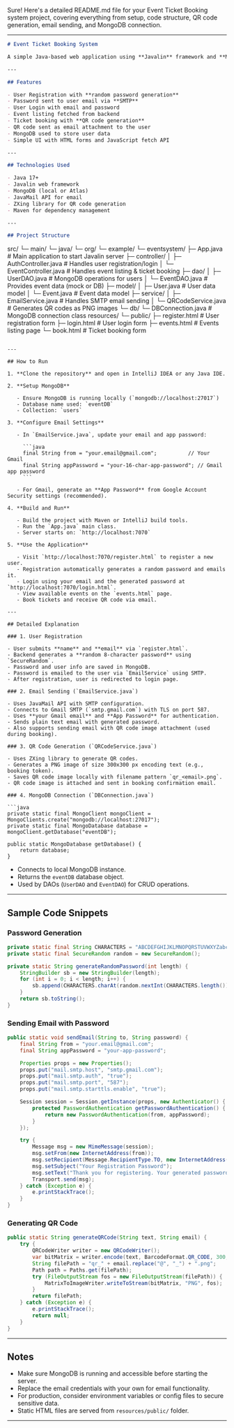 Sure! Here's a detailed README.md file for your Event Ticket Booking system project, covering everything from setup, code structure, QR code generation, email sending, and MongoDB connection.

---

```markdown
# Event Ticket Booking System

A simple Java-based web application using **Javalin** framework and **MongoDB** for backend, allowing users to register, login, view events, and book tickets with QR code generation and email notifications.

---

## Features

- User Registration with **random password generation**
- Password sent to user email via **SMTP**
- User Login with email and password
- Event listing fetched from backend
- Ticket booking with **QR code generation**
- QR code sent as email attachment to the user
- MongoDB used to store user data
- Simple UI with HTML forms and JavaScript fetch API

---

## Technologies Used

- Java 17+
- Javalin web framework
- MongoDB (local or Atlas)
- JavaMail API for email
- ZXing library for QR code generation
- Maven for dependency management

---

## Project Structure

```

src/
└─ main/
└─ java/
└─ org/
└─ example/
└─ eventsystem/
├─ App.java                     # Main application to start Javalin server
├─ controller/
│   ├─ AuthController.java      # Handles user registration/login
│   └─ EventController.java     # Handles event listing & ticket booking
├─ dao/
│   ├─ UserDAO.java             # MongoDB operations for users
│   └─ EventDAO.java            # Provides event data (mock or DB)
├─ model/
│   ├─ User.java                # User data model
│   └─ Event.java               # Event data model
├─ service/
│   ├─ EmailService.java        # Handles SMTP email sending
│   └─ QRCodeService.java       # Generates QR codes as PNG images
└─ db/
└─ DBConnection.java       # MongoDB connection class
resources/
└─ public/
├─ register.html                      # User registration form
├─ login.html                         # User login form
├─ events.html                        # Events listing page
└─ book.html                         # Ticket booking form

````

---

## How to Run

1. **Clone the repository** and open in IntelliJ IDEA or any Java IDE.

2. **Setup MongoDB**

   - Ensure MongoDB is running locally (`mongodb://localhost:27017`)
   - Database name used: `eventDB`
   - Collection: `users`

3. **Configure Email Settings**

   - In `EmailService.java`, update your email and app password:
   
     ```java
     final String from = "your.email@gmail.com";          // Your Gmail
     final String appPassword = "your-16-char-app-password"; // Gmail app password
     ```
   
   - For Gmail, generate an **App Password** from Google Account Security settings (recommended).

4. **Build and Run**

   - Build the project with Maven or IntelliJ build tools.
   - Run the `App.java` main class.
   - Server starts on: `http://localhost:7070`

5. **Use the Application**

   - Visit `http://localhost:7070/register.html` to register a new user.
   - Registration automatically generates a random password and emails it.
   - Login using your email and the generated password at `http://localhost:7070/login.html`.
   - View available events on the `events.html` page.
   - Book tickets and receive QR code via email.

---

## Detailed Explanation

### 1. User Registration

- User submits **name** and **email** via `register.html`.
- Backend generates a **random 8-character password** using `SecureRandom`.
- Password and user info are saved in MongoDB.
- Password is emailed to the user via `EmailService` using SMTP.
- After registration, user is redirected to login page.

### 2. Email Sending (`EmailService.java`)

- Uses JavaMail API with SMTP configuration.
- Connects to Gmail SMTP (`smtp.gmail.com`) with TLS on port 587.
- Uses **your Gmail email** and **App Password** for authentication.
- Sends plain text email with generated password.
- Also supports sending email with QR code image attachment (used during booking).

### 3. QR Code Generation (`QRCodeService.java`)

- Uses ZXing library to generate QR codes.
- Generates a PNG image of size 300x300 px encoding text (e.g., booking token).
- Saves QR code image locally with filename pattern `qr_<email>.png`.
- QR code image is attached and sent in booking confirmation email.

### 4. MongoDB Connection (`DBConnection.java`)

```java
private static final MongoClient mongoClient = MongoClients.create("mongodb://localhost:27017");
private static final MongoDatabase database = mongoClient.getDatabase("eventDB");

public static MongoDatabase getDatabase() {
    return database;
}
````

* Connects to local MongoDB instance.
* Returns the `eventDB` database object.
* Used by DAOs (`UserDAO` and `EventDAO`) for CRUD operations.

---

## Sample Code Snippets

### Password Generation

```java
private static final String CHARACTERS = "ABCDEFGHIJKLMNOPQRSTUVWXYZabcdefghijklmnopqrstuvwxyz0123456789";
private static final SecureRandom random = new SecureRandom();

private static String generateRandomPassword(int length) {
    StringBuilder sb = new StringBuilder(length);
    for (int i = 0; i < length; i++) {
        sb.append(CHARACTERS.charAt(random.nextInt(CHARACTERS.length())));
    }
    return sb.toString();
}
```

### Sending Email with Password

```java
public static void sendEmail(String to, String password) {
    final String from = "your.email@gmail.com";
    final String appPassword = "your-app-password";

    Properties props = new Properties();
    props.put("mail.smtp.host", "smtp.gmail.com");
    props.put("mail.smtp.auth", "true");
    props.put("mail.smtp.port", "587");
    props.put("mail.smtp.starttls.enable", "true");

    Session session = Session.getInstance(props, new Authenticator() {
        protected PasswordAuthentication getPasswordAuthentication() {
            return new PasswordAuthentication(from, appPassword);
        }
    });

    try {
        Message msg = new MimeMessage(session);
        msg.setFrom(new InternetAddress(from));
        msg.setRecipient(Message.RecipientType.TO, new InternetAddress(to));
        msg.setSubject("Your Registration Password");
        msg.setText("Thank you for registering. Your generated password is:\n\n" + password);
        Transport.send(msg);
    } catch (Exception e) {
        e.printStackTrace();
    }
}
```

### Generating QR Code

```java
public static String generateQRCode(String text, String email) {
    try {
        QRCodeWriter writer = new QRCodeWriter();
        var bitMatrix = writer.encode(text, BarcodeFormat.QR_CODE, 300, 300);
        String filePath = "qr_" + email.replace("@", "_") + ".png";
        Path path = Paths.get(filePath);
        try (FileOutputStream fos = new FileOutputStream(filePath)) {
            MatrixToImageWriter.writeToStream(bitMatrix, "PNG", fos);
        }
        return filePath;
    } catch (Exception e) {
        e.printStackTrace();
        return null;
    }
}
```

---

## Notes

* Make sure MongoDB is running and accessible before starting the server.
* Replace the email credentials with your own for email functionality.
* For production, consider environment variables or config files to secure sensitive data.
* Static HTML files are served from `resources/public/` folder.

---

